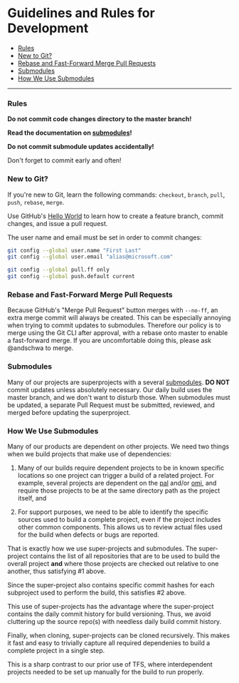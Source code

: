 # Guidelines and Rules for Development

- [Rules](#rules)
- [New to Git?](#new-to-git)
- [Rebase and Fast-Forward Merge Pull Requests](#rebase-and-fast-forward-merge-pull-requests)
- [Submodules](#submodules)
- [How We Use Submodules](#how-we-use-submodules)

-----

### Rules

**Do not commit code changes directory to the master branch!**

**Read the documentation on [submodules][]!**

**Do not commit submodule updates accidentally!**

Don't forget to commit early and often!


### New to Git?

If you're new to Git, learn the following commands: `checkout`, `branch`,
`pull`, `push`, `rebase`, `merge`.

Use GitHub's [Hello World][] to learn how to create a feature branch,
commit changes, and issue a pull request.

The user name and email must be set in order to commit changes:

```sh
git config --global user.name "First Last"
git config --global user.email "alias@microsoft.com"

git config --global pull.ff only
git config --global push.default current
```

[submodules]: https://www.git-scm.com/book/en/v2/Git-Tools-Submodules
[hello world]: https://guides.github.com/activities/hello-world/
[guides]: https://guides.github.com/activities/hello-world/


### Rebase and Fast-Forward Merge Pull Requests

Because GitHub's "Merge Pull Request" button merges with `--no-ff`, an
extra merge commit will always be created. This can be especially
annoying when trying to commit updates to submodules. Therefore our
policy is to merge using the Git CLI after approval, with a rebase
onto master to enable a fast-forward merge. If you are uncomfortable
doing this, please ask @andschwa to merge.


### Submodules

Many of our projects are superprojects with a several
[submodules][]. **DO NOT** commit updates unless absolutely
necessary. Our daily build uses the master branch, and we don't want
to disturb those. When submodules must be updated, a separate Pull
Request must be submitted, reviewed, and merged before updating the
superproject.

[submodules]: https://www.git-scm.com/book/en/v2/Git-Tools-Submodules



### How We Use Submodules

Many of our products are dependent on other projects. We need two
things when we build projects that make use of dependencies:

1. Many of our builds require dependent projects to be in known
specific locations so one project can trigger a build of a related
project. For example, several projects are dependent on the
[pal](https://github.com/Microsoft/pal) and/or
[omi](https://github.com/Microsoft/omi), and require those projects
to be at the same directory path as the project itself, and

2. For support purposes, we need to be able to identify the specific
sources used to build a complete project, even if the project includes
other common components. This allows us to review actual files used
for the build when defects or bugs are reported.

That is exactly how we use super-projects and submodules. The
super-project contains the list of all repositories that are to be
used to build the overall project **and** where those projects are
checked out relative to one another, thus satisfying #1 above.

Since the super-project also contains specific commit hashes for each
subproject used to perform the build, this satisfies #2 above.

This use of super-projects has the advantage where the super-project
contains the daily commit history for build versioning. Thus, we avoid
cluttering up the source repo(s) with needless daily build commit
history.

Finally, when cloning, super-projects can be cloned recursively. This
makes it fast and easy to trivially capture all required dependenies
to build a complete project in a single step.

This is a sharp contrast to our prior use of TFS, where interdependent
projects needed to be set up manually for the build to run properly.